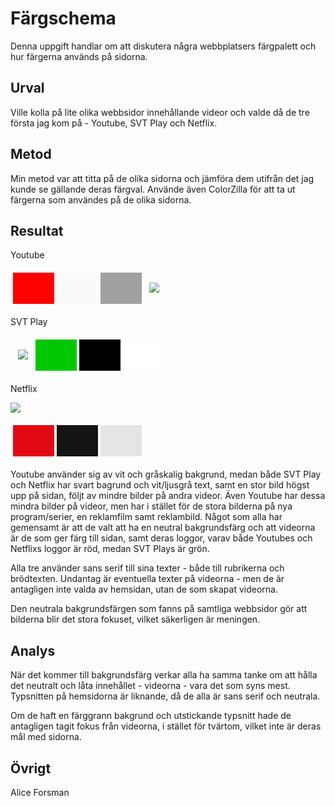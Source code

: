 ---
---
Färgschema
=========================

Denna uppgift handlar om att diskutera några webbplatsers färgpalett och hur färgerna används på sidorna.

Urval
-----------------------

Ville kolla på lite olika webbsidor innehållande videor och valde då de tre första jag kom på - Youtube, SVT Play och Netflix.


Metod
-----------------------

Min metod var att titta på de olika sidorna och jämföra dem utifrån det jag kunde se gällande deras färgval.
Använde även ColorZilla för att ta ut färgerna som användes på de olika sidorna.

Resultat
-----------------------

<table style="border-spacing: 4px; border-collapse: separate">
Youtube
<tr>
<td style="height: 50px; width: 50px; background-color: #ff0000">
<td style="height: 50px; width: 50px; background-color: #fafafa">
<td style="height: 50px; width: 50px; background-color: #a0a0a0">
<td><img src="../htdocs/img/youtube.jpg">
</tr>
</table>

<table style="border-spacing: 4px; border-collapse: separate">
SVT Play
<tr>
<td><img src="../htdocs/img/svtplay.jpg">
<td style="height: 50px; width: 50px; background-color: #00C800">
<td style="height: 50px; width: 50px; background-color: #000">
<td style="height: 50px; width: 50px; background-color: #fff">
</tr>
</table>


Netflix
<table style="border-spacing: 4px; border-collapse: separate">
<img src="../htdocs/img/netflix.jpg">
<tr>
<td style="height: 50px; width: 50px; background-color: #e30914">
<td style="height: 50px; width: 50px; background-color: #141414">
<td style="height: 50px; width: 50px; background-color: #e5e5e5">
</tr>
</table>

Youtube använder sig av vit och gråskalig bakgrund, medan både SVT Play och Netflix har svart bagrund och vit/ljusgrå text, samt en stor bild högst upp på sidan, följt av mindre bilder på andra videor. Även Youtube har dessa mindra bilder på videor, men har i stället för de stora bilderna på nya program/serier, en reklamfilm samt reklambild.
Något som alla har gemensamt är att de valt att ha en neutral bakgrundsfärg och att videorna är de som ger färg till sidan, samt deras loggor, varav både Youtubes och Netflixs loggor är röd, medan SVT Plays är grön.

Alla tre använder sans serif till sina texter - både till rubrikerna och brödtexten. Undantag är eventuella texter på videorna - men de är antagligen inte valda av hemsidan, utan de som skapat videorna.

Den neutrala bakgrundsfärgen som fanns på samtliga webbsidor gör att bilderna blir det stora fokuset, vilket säkerligen är meningen.

Analys
-----------------------

När det kommer till bakgrundsfärg verkar alla ha samma tanke om att hålla det neutralt och låta innehållet - videorna - vara det som syns mest. Typsnitten på hemsidorna är liknande, då de alla är sans serif och neutrala.

Om de haft en färggrann bakgrund och utstickande typsnitt hade de antagligen tagit fokus från videorna, i stället för tvärtom, vilket inte är deras mål med sidorna.

Övrigt
-----------------------

Alice Forsman
